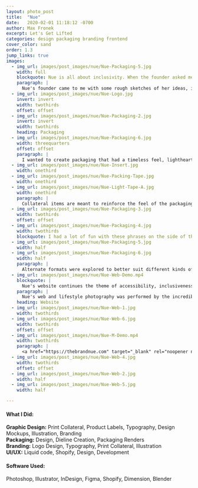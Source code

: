 ```yaml
---
layout: photo_post
title:  "Nue"
date:   2020-02-01 11:18:12 -0700
author: Max Fronek
excerpt: Let's Get Lifted
categories: design packaging branding frontend
cover_color: sand
order: 1.3
jump_links: true
images:
  - img_url: images/post_images/nue/Nue-Packaging-5.jpg
    width: full
    blockquote: Nue is all about inclusivity. When the founder asked me to help design her packaging and overall branding, I knew I had to knock it out of the park.
    paragraph: | 
      Nue's founder came to me with some rough sketches of her ideas, including a logo that she had designed herself. Immediately I knew that would be a great part of her story, and made sure to keep it as close to her original idea as possible. With a rounded, matching 'N' and 'U', it creates a great feeling of symmetry while also speaking to Nue's main product — breast tape made in all shades, for women of all colors.
  - img_url: images/post_images/nue/Nue-Logo.jpg
    invert: invert
    width: twothirds 
    offset: offset
  - img_url: images/post_images/nue/Nue-Packaging-2.jpg
    invert: invert
    width: twothirds 
    heading: Packaging
  - img_url: images/post_images/nue/Nue-Packaging-6.jpg
    width: threequarters
    offset: offset
    paragraph: |
      I wanted to create packaging that had a timeless feel, lighthearted messaging, and standout shelf appeal. Whether seen online or in stores, it had to catch the customer's eye and hold their interest. Using the shade of the product was a natural choice, helping to reinforce Nue's message of inclusivity and availability for all women. 
  - img_url: images/post_images/nue/Nue-Insert.jpg
    width: onethird        
  - img_url: images/post_images/nue/Nue-Packing-Tape.jpg
    width: onethird
  - img_url: images/post_images/nue/Nue-Light-Tape-A.jpg
    width: onethird
    paragraph: |
      Collateral items are meant to reinforce the feel of the packaging and carry through the main design elements. A favorite of mine is the packing tape, with a minimal feel that makes a great first impression.
  - img_url: images/post_images/nue/Nue-Packaging-3.jpg
    width: twothirds
    offset: offset
  - img_url: images/post_images/nue/Nue-Packaging-4.jpg
    width: twothirds
    blockquote: I had a lot of fun with these phrases on the side of the packaging, and they are intended to be rotated seasonally to reward repeat customers and create additional interest in the product.
  - img_url: images/post_images/nue/Nue-Packaging-5.jpg
    width: half
  - img_url: images/post_images/nue/Nue-Packaging-6.jpg
    width: half
    paragraph: |
      Alternate formats were explored to better suit different kinds of item, shipping costs, and the interest of repeat customers. Our solution proved easily adaptable to any format, and was able to keep the look consistent and on-brand across many material and construction options.
  - img_url: images/post_images/nue/Nue-Web-Demo.mp4  
    blockquote: |
      Nue's website continues the theme of accessibility, inclusiveness, and a clean, timeless aesthetic. With attention-grabbing headlines and stunning photography, it is a great place to spend some time.
    paragraph: |
      Nue's web and lifestyle photography was performed by the incredibly talented <a href="https://www.lizbretz.com/" target="_blank" rel="noopener noreferrer">Liz Bretz</a>, Creative Director at <a href="https://www.moonsevencollective.com/" target="_blank" rel="noopener noreferrer">Moon Seven Collective</a>  
    heading: Website 
  - img_url: images/post_images/nue/Nue-Web-1.jpg
    width: twothirds
  - img_url: images/post_images/nue/Nue-Web-6.jpg
    width: twothirds
    offset: offset
  - img_url: images/post_images/nue/Nue-M-Demo.mp4
    width: twothirds 
    paragraph: |
      <a href="https://thebrandnue.com" target="_blank" rel="noopener noreferrer">The Brand Nue</a> is built on Shopify with a custom theme.
  - img_url: images/post_images/nue/Nue-Web-4.jpg
    width: twothirds
    offset: offset 
  - img_url: images/post_images/nue/Nue-Web-2.jpg
    width: half  
  - img_url: images/post_images/nue/Nue-Web-5.jpg
    width: half  

---
```


#### What I Did: 
**Graphic Design:** Print Collateral, Product Labels, Typography, Design Mockups, Illustration, Branding  
**Packaging:** Design, Dieline Creation, Packaging Renders  
**Branding:** Logo Design, Typography, Print Collateral, Illustration<br />
**UI/UX:** Liquid code, Shopify, Design, Development


#### Software Used:
Photoshop, Illustrator, InDesign, Figma, Shopify, Dimension, Blender

